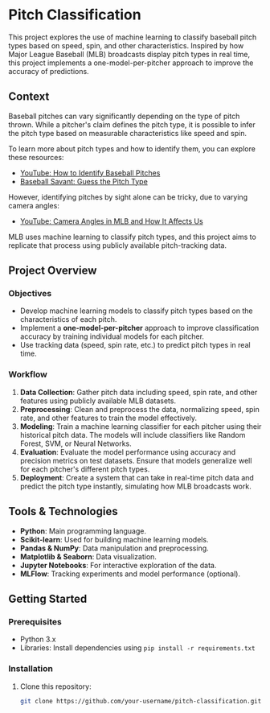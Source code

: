 # Pitch Classification

This project explores the use of machine learning to classify baseball pitch types based on speed, spin, and other characteristics. Inspired by how Major League Baseball (MLB) broadcasts display pitch types in real time, this project implements a one-model-per-pitcher approach to improve the accuracy of predictions.

## Context

Baseball pitches can vary significantly depending on the type of pitch thrown. While a pitcher's claim defines the pitch type, it is possible to infer the pitch type based on measurable characteristics like speed and spin.

To learn more about pitch types and how to identify them, you can explore these resources:
- [YouTube: How to Identify Baseball Pitches](https://www.youtube.com/)
- [Baseball Savant: Guess the Pitch Type](https://baseballsavant.mlb.com/guess-the-pitch)

However, identifying pitches by sight alone can be tricky, due to varying camera angles:
- [YouTube: Camera Angles in MLB and How It Affects Us](https://www.youtube.com/)

MLB uses machine learning to classify pitch types, and this project aims to replicate that process using publicly available pitch-tracking data.

## Project Overview

### Objectives
- Develop machine learning models to classify pitch types based on the characteristics of each pitch.
- Implement a **one-model-per-pitcher** approach to improve classification accuracy by training individual models for each pitcher.
- Use tracking data (speed, spin rate, etc.) to predict pitch types in real time.

### Workflow
1. **Data Collection**: Gather pitch data including speed, spin rate, and other features using publicly available MLB datasets.
2. **Preprocessing**: Clean and preprocess the data, normalizing speed, spin rate, and other features to train the model effectively.
3. **Modeling**: Train a machine learning classifier for each pitcher using their historical pitch data. The models will include classifiers like Random Forest, SVM, or Neural Networks.
4. **Evaluation**: Evaluate the model performance using accuracy and precision metrics on test datasets. Ensure that models generalize well for each pitcher's different pitch types.
5. **Deployment**: Create a system that can take in real-time pitch data and predict the pitch type instantly, simulating how MLB broadcasts work.

## Tools & Technologies

- **Python**: Main programming language.
- **Scikit-learn**: Used for building machine learning models.
- **Pandas & NumPy**: Data manipulation and preprocessing.
- **Matplotlib & Seaborn**: Data visualization.
- **Jupyter Notebooks**: For interactive exploration of the data.
- **MLFlow**: Tracking experiments and model performance (optional).

## Getting Started

### Prerequisites
- Python 3.x
- Libraries: Install dependencies using `pip install -r requirements.txt`

### Installation
1. Clone this repository:
   ```bash
   git clone https://github.com/your-username/pitch-classification.git
